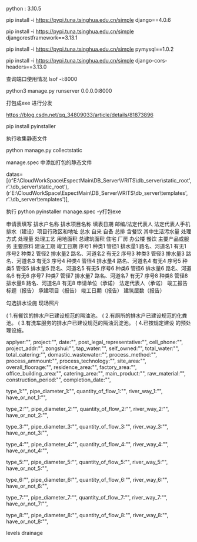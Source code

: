 python : 3.10.5



pip install -i https://pypi.tuna.tsinghua.edu.cn/simple django==4.0.6

pip install -i https://pypi.tuna.tsinghua.edu.cn/simple djangorestframework==3.13.1

pip install -i https://pypi.tuna.tsinghua.edu.cn/simple pymysql==1.0.2

pip install -i https://pypi.tuna.tsinghua.edu.cn/simple django-cors-headers==3.13.0

查询端口使用情况
lsof -i:8000

python3 manage.py runserver 0.0.0.0:8000


打包成exe 进行分发

https://blog.csdn.net/qq_34809033/article/details/81873896

pip install pyinstaller

执行收集静态文件

python manage.py collectstatic

manage.spec 中添加打包的静态文件

​    datas=[(r'E:\CloudWorkSpace\EspectMain\DB_Server\VRITS\db_server\static_root',r'.\db_server\static_root'), (r'E:\CloudWorkSpace\EspectMain\DB_Server\VRITS\db_server\templates', r'.\db_server\templates')],

执行 python pyinstaller manage.spec -y打包exe

申请表填写
排水户名称
排水项目名称
填表日期
邮编/法定代表人
法定代表人手机
排水（建设）项目行政区和地址
总水
自来
自备
总排
含餐饮
其中生活污水量
处理方式
处理量
处理工艺
用地面积
总建筑面积
住宅
厂房
办公楼
餐饮
主要产品或服务
主要原料
建设工期
竣工日期
序号1
种类1
管径1
排水量1
路名、河道名1
有无1
序号2
种类2
管径2
排水量2
路名、河道名2
有无2
序号3
种类3
管径3
排水量3
路名、河道名3
有无3
序号4
种类4
管径4
排水量4
路名、河道名4
有无4
序号5
种类5
管径5
排水量5
路名、河道名5
有无5
序号6
种类6
管径6
排水量6
路名、河道名6
有无6
序号7
种类7
管径7
排水量7
路名、河道名7
有无7
序号8
种类8
管径8
排水量8
路名、河道名8
有无8
申请单位（承诺）
法定代表人（承诺）
竣工报告标题（报告）
承建项目（报告）
竣工日期（报告）
建筑层数（报告）

勾选排水设施
现场照片

( 1.有餐饮的排水户已建设规范的隔油池。
( 2.有厕所的排水户已建设规范的化粪池。
( 3.有洗车服务的排水户已建设规范的隔油沉淀池。
( 4.已按规定建设                的预处理设施。



applyer:"",
project:"",
date:"",
post_legal_representative:"",
cell_phone:"",
project_addr:"",
zongshui:"",
tap_water:"",
self_owned:"",
total_water:"",
total_catering:"",
domastic_wastewater:"",
process_method:"",
process_ammount:"",
process_technology:"",
site_area:"",
overall_floorage:"",
residence_area:"",
factory_area:"",
office_building_area:"",
catering_area:"",
main_product:"",
raw_material:"",
construction_period:"",
completion_date:"",

type_1:"",
pipe_diameter_1:"",
quantity_of_flow_1:"",
river_way_1:"",
have_or_not_1:"",

type_2:"",
pipe_diameter_2:"",
quantity_of_flow_2:"",
river_way_2:"",
have_or_not_2:"",

type_3:"",
pipe_diameter_3:"",
quantity_of_flow_3:"",
river_way_3:"",
have_or_not_3:"",

type_4:"",
pipe_diameter_4:"",
quantity_of_flow_4:"",
river_way_4:"",
have_or_not_4:"",

type_5:"",
pipe_diameter_5:"",
quantity_of_flow_5:"",
river_way_5:"",
have_or_not_5:"",

type_6:"",
pipe_diameter_6:"",
quantity_of_flow_6:"",
river_way_6:"",
have_or_not_6:"",

type_7:"",
pipe_diameter_7:"",
quantity_of_flow_7:"",
river_way_7:"",
have_or_not_7:"",

type_8:"",
pipe_diameter_8:"",
quantity_of_flow_8:"",
river_way_8:"",
have_or_not_8:"",

levels
drainage